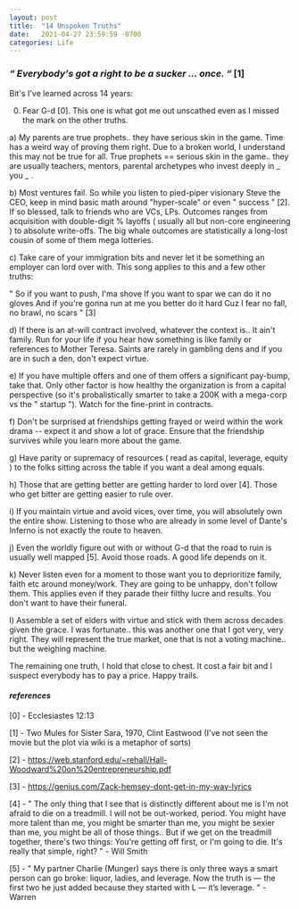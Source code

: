 ```yaml
---
layout: post
title:  "14 Unspoken Truths"
date:   2021-04-27 23:59:59 -0700
categories: Life
---
```

### _“ Everybody's got a right to be a sucker ... once. “_ [1]

Bit's I've learned across 14 years:

0) Fear G-d [0]. This one is what got me out unscathed even as I missed the mark on the other truths.

a) My parents are true prophets.. they have serious skin in the game. Time has a weird way of proving them right. Due to a broken world, I understand this may not be true for all. True prophets == serious skin in the game.. they are usually teachers, mentors, parental archetypes who invest deeply in _ you _ .

b) Most ventures fail. So while you listen to pied-piper visionary Steve the CEO, keep in mind basic math around "hyper-scale" or even " success " [2]. If so blessed, talk to friends who are VCs, LPs. Outcomes ranges from acquisition with double-digit % layoffs ( usually all but non-core engineering ) to absolute write-offs. The big whale outcomes are statistically a long-lost cousin of some of them mega lotteries.

c) Take care of your immigration bits and never let it be something an employer can lord over with. This song applies to this and a few other truths:

" So if you want to push, I'ma shove
If you want to spar we can do it no gloves
And if you're gonna run at me you better do it hard
Cuz I fear no fall, no brawl, no scars " [3]

d) If there is an at-will contract involved, whatever the context is.. It ain't family. Run for your life if you hear how something is like family or  references to Mother Teresa. Saints are rarely in gambling dens and if you are in such a den, don't expect virtue.

e) If you have multiple offers and one of them offers a significant pay-bump, take that. Only other factor is how healthy the organization is from a capital perspective (so it's probalistically smarter to take a 200K with a mega-corp vs the " startup "). Watch for the fine-print in contracts.

f) Don't be surprised at friendships getting frayed or weird within the work drama -- expect it and show a lot of grace. Ensure that the friendship survives while you learn more about the game.

g) Have parity or supremacy of resources ( read as capital, leverage, equity ) to the folks sitting across the table if you want a deal among equals.

h) Those that are getting better are getting harder to lord over [4]. Those who get bitter are getting easier to rule over.

i) If you maintain virtue and avoid vices, over time, you will absolutely own the entire show. Listening to those who are already in some level of Dante's Inferno is not exactly the route to heaven.

j) Even the worldly figure out with or without G-d that the road to ruin is usually well mapped [5]. Avoid those roads. A good life depends on it. 

k) Never listen even for a moment to those want you to deprioritize family, faith etc around money/work. They are going to be unhappy, don't follow them. This applies even if they parade their filthy lucre and results. You don't want to have their funeral.

l) Assemble a set of elders with virtue and stick with them across decades given the grace. I was fortunate.. this was another one that I got very, very right. They will represent the true market, one that is not a voting machine.. but the weighing machine.

The remaining one truth, I hold that close to chest. It cost a fair bit and I suspect everybody has to pay a price. Happy trails.

#### _references_

[0] - Ecclesiastes 12:13

[1] - Two Mules for Sister Sara, 1970, Clint Eastwood (I've not seen the movie but the plot via wiki is a metaphor of sorts)

[2] - https://web.stanford.edu/~rehall/Hall-Woodward%20on%20entrepreneurship.pdf

[3] - https://genius.com/Zack-hemsey-dont-get-in-my-way-lyrics

[4] - " The only thing that I see that is distinctly different about me is I'm not afraid to die on a treadmill. I will not be out-worked, period. You might have more talent than me, you might be smarter than me, you might be sexier than me, you might be all of those things.. But if we get on the treadmill together, there's two things: You're getting off first, or I'm going to die. It's really that simple, right? " - Will Smith

[5] - " My partner Charlie (Munger) says there is only three ways a smart person can go broke: liquor, ladies, and leverage. Now the truth is — the first two he just added because they started with L — it’s leverage. " - Warren
